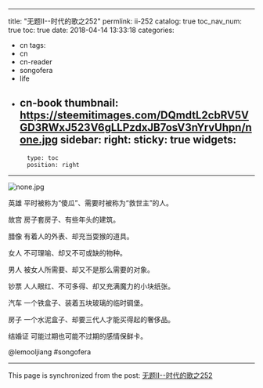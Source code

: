 
---
title: "无题II--时代的歌之252"
permlink: ii-252
catalog: true
toc_nav_num: true
toc: true
date: 2018-04-14 13:33:18
categories:
- cn
tags:
- cn
- cn-reader
- songofera
- life
- cn-book
thumbnail: https://steemitimages.com/DQmdtL2cbRV5VGD3RWxJ523V6gLLPzdxJB7osV3nYrvUhpn/none.jpg
sidebar:
    right:
        sticky: true
widgets:
    -
        type: toc
        position: right
---


![none.jpg](https://steemitimages.com/DQmdtL2cbRV5VGD3RWxJ523V6gLLPzdxJB7osV3nYrvUhpn/none.jpg)

英雄
平时被称为“傻瓜”、需要时被称为“救世主”的人。

故宫
房子套房子、有些年头的建筑。

腊像
有着人的外表、却充当耍猴的道具。

女人
不可理喻、却又不可或缺的物种。

男人
被女人所需要、却又不是那么需要的对象。

钞票
人人眼红、不可多得、却又充满魔力的小块纸张。

汽车
一个铁盒子、装着五块玻璃的临时碉堡。

房子
一个水泥盒子、却要三代人才能买得起的奢侈品。

结婚证
可能过期也可能不过期的感情保鲜卡。


@lemooljiang #songofera

- - -

This page is synchronized from the post: [无题II--时代的歌之252](https://steemit.com/@lemooljiang/ii-252)
